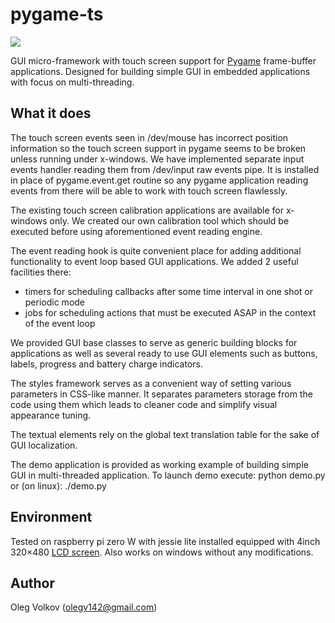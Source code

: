 # pygame-ts

![](https://github.com/olegv142/pygame-ts/blob/master/demo.png)

GUI micro-framework with touch screen support for [Pygame](http://www.pygame.org) frame-buffer applications.
Designed for building simple GUI in embedded applications with focus on multi-threading.

## What it does
The touch screen events seen in /dev/mouse has incorrect position information so the touch screen support in pygame
seems to be broken unless running under x-windows. We have implemented separate input events handler reading them from /dev/input
raw events pipe. It is installed in place of pygame.event.get routine so any pygame application reading events from there will be
able to work with touch screen flawlessly.

The existing touch screen calibration applications are available for x-windows only. We created our own calibration tool which
should be executed before using aforementioned event reading engine.

The event reading hook is quite convenient place for adding additional functionality to event loop based GUI applications.
We added 2 useful facilities there:
- timers for scheduling callbacks after some time interval in one shot or periodic mode
- jobs for scheduling actions that must be executed ASAP in the context of the event loop

We provided GUI base classes to serve as generic building blocks for applications as well as several ready to use
GUI elements such as buttons, labels, progress and battery charge indicators.

The styles framework serves as a convenient way of setting various parameters in CSS-like manner. It separates
parameters storage from the code using them which leads to cleaner code and simplify visual appearance tuning.

The textual elements rely on the global text translation table for the sake of GUI localization.

The demo application is provided as working example of building simple GUI in multi-threaded application.
To launch demo execute:
    python demo.py
or (on linux):
    ./demo.py

## Environment
Tested on raspberry pi zero W with jessie lite installed equipped with 4inch 320×480
[LCD screen](https://www.waveshare.com/product/mini-pc/raspberry-pi/displays/4inch-rpi-lcd-a.htm).
Also works on windows without any modifications.

## Author

Oleg Volkov (olegv142@gmail.com)
